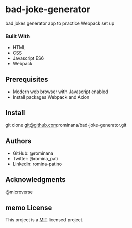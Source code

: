 # bad-joke-generator

bad jokes generator app to practice Webpack set up

### Built With
- HTML
- CSS
- Javascript ES6
- Webpack

## Prerequisites
- Modern web browser with Javascript enabled
- Install packages Webpack and Axion

## Install
git clone git@github.com:rominana/bad-joke-generator.git

## Authors
- GitHub: @rominana
- Twitter: @romina_pati
- Linkedin: romina-patino

## Acknowledgments
@microverse

## memo License
This project is a [MIT](./MIT.md) licensed project.
